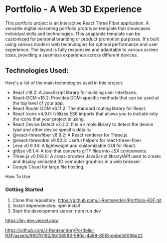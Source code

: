 # **Portfolio - A Web 3D Experience**

This portfolio project is an interactive React Three Fiber application. A versatile digital marketing portfolio prototype template that showcases individual skills and technologies. This adaptable template can be customized for personal branding or product promotion purposes. It's built using various modern web technologies for optimal performance and user experience. The layout is fully responsive and adaptable to various screen sizes, providing a seamless experience across different devices.

## Technologies Used:
Here's a list of the main technologies used in this project:

* React v18.2: A JavaScript library for building user interfaces.
* React-DOM v18.2: Provides DOM-specific methods that can be used at the top level of your app.
* React Router DOM v6.11.2: The standard routing library for React.
* React Icons v4.9.0: Utilizes ES6 imports that allows you to include only the icons that your project is using.
* React Device Detect v2.2.3: It is a simple library to detect the device type and other device specific details.
* @react-three/fiber v8.9.2: A React renderer for Three.js.
* @react-three/drei v9.50.3: Useful helpers for react-three-fiber.
* Leva v0.9.34: A lightweight and customizable GUI for React.
* gltfjsx v6.1.4: A tool that converts glTF files into JSX components.
* Three.js v0.148.0: A cross-browser JavaScript library/API used to create and display animated 3D computer graphics in a web browser.
* Google Cloud for large file hosting.

How To Use
### Getting Started
1. Clone this repository: https://github.com/J-Rentsendorj/Portfolio-R3F.git
2. Install dependencies: npm install
3. Start the development server: npm run dev

https://jin-dev.vercel.app/


https://github.com/J-Rentsendorj/Portfolio-R3F/assets/99370192/5b106583-580c-4a88-85f8-ebbe50098e22




